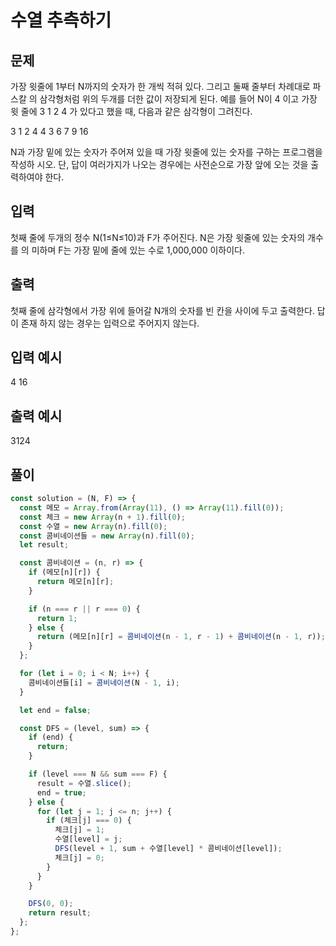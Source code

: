 # 수열 추측하기

## 문제

가장 윗줄에 1부터 N까지의 숫자가 한 개씩 적혀 있다. 그리고 둘째 줄부터 차례대로 파스칼 의 삼각형처럼 위의 두개를 더한 값이 저장되게 된다. 예를 들어 N이 4 이고 가장 윗 줄에 3 1 2 4 가 있다고 했을 때, 다음과 같은 삼각형이 그려진다.

3 1 2 4
4 3 6
7 9
16

N과 가장 밑에 있는 숫자가 주어져 있을 때 가장 윗줄에 있는 숫자를 구하는 프로그램을 작성하 시오. 단, 답이 여러가지가 나오는 경우에는 사전순으로 가장 앞에 오는 것을 출력하여야 한다.

## 입력

첫째 줄에 두개의 정수 N(1≤N≤10)과 F가 주어진다. N은 가장 윗줄에 있는 숫자의 개수를 의 미하며 F는 가장 밑에 줄에 있는 수로 1,000,000 이하이다.

## 출력

첫째 줄에 삼각형에서 가장 위에 들어갈 N개의 숫자를 빈 칸을 사이에 두고 출력한다. 답이 존재 하지 않는 경우는 입력으로 주어지지 않는다.

## 입력 예시

4 16

## 출력 예시

3124

## 풀이

```javascript
const solution = (N, F) => {
  const 메모 = Array.from(Array(11), () => Array(11).fill(0));
  const 체크 = new Array(n + 1).fill(0);
  const 수열 = new Array(n).fill(0);
  const 콤비네이션들 = new Array(n).fill(0);
  let result;

  const 콤비네이션 = (n, r) => {
    if (메모[n][r]) {
      return 메모[n][r];
    }

    if (n === r || r === 0) {
      return 1;
    } else {
      return (메모[n][r] = 콤비네이션(n - 1, r - 1) + 콤비네이션(n - 1, r));
    }
  };

  for (let i = 0; i < N; i++) {
    콤비네이션들[i] = 콤비네이션(N - 1, i);
  }

  let end = false;

  const DFS = (level, sum) => {
    if (end) {
      return;
    }

    if (level === N && sum === F) {
      result = 수열.slice();
      end = true;
    } else {
      for (let j = 1; j <= n; j++) {
        if (체크[j] === 0) {
          체크[j] = 1;
          수열[level] = j;
          DFS(level + 1, sum + 수열[level] * 콤비네이션[level]);
          체크[j] = 0;
        }
      }
    }

    DFS(0, 0);
    return result;
  };
};
```
